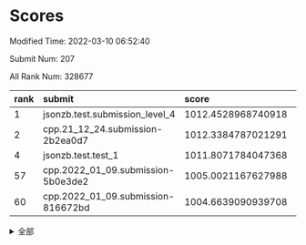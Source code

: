 # Scores

Modified Time: 2022-03-10 06:52:40

Submit Num: 207

All Rank Num: 328677

| rank |               submit               |       score        |       sigma        | pk_num |
| :--- | :--------------------------------- | :----------------- | :----------------- | :----- |
| 1    | jsonzb.test.submission_level_4     | 1012.4528968740918 | 0.7949527358558739 | 6348   |
| 2    | cpp.21_12_24.submission-2b2ea0d7   | 1012.3384787021291 | 0.775999766316001  | 6357   |
| 4    | jsonzb.test.test_1                 | 1011.8071784047368 | 0.7759414466685107 | 6354   |
| 57   | cpp.2022_01_09.submission-5b0e3de2 | 1005.0021167627988 | 0.7123213256726932 | 6354   |
| 60   | cpp.2022_01_09.submission-816672bd | 1004.6639090939708 | 0.7016339735245964 | 6354   |


<details>
<summary>全部</summary>

| rank |                 submit                 |       score        |       sigma        | pk_num |
| :--- | :------------------------------------- | :----------------- | :----------------- | :----- |
| 1    | jsonzb.test.submission_level_4         | 1012.4528968740918 | 0.7949527358558739 | 6348   |
| 2    | cpp.21_12_24.submission-2b2ea0d7       | 1012.3384787021291 | 0.775999766316001  | 6357   |
| 3    | gobigger.level_3.submission_level_3_5  | 1011.8932447719648 | 0.7806466810519582 | 6345   |
| 4    | jsonzb.test.test_1                     | 1011.8071784047368 | 0.7759414466685107 | 6354   |
| 5    | gobigger.level_3.submission_level_3_28 | 1011.391256504106  | 0.7585943223197241 | 6353   |
| 6    | gobigger.level_3.submission_level_3_24 | 1011.3655973815922 | 0.805042139463004  | 6347   |
| 7    | gobigger.level_3.submission_level_3_46 | 1011.3049922115162 | 0.7611771549362236 | 6352   |
| 8    | gobigger.level_3.submission_level_3_17 | 1011.1741996726231 | 0.7638956414297317 | 6349   |
| 9    | gobigger.level_3.submission_level_3_20 | 1011.0239087320883 | 0.7794612512838299 | 6348   |
| 10   | gobigger.level_3.submission_level_3_23 | 1010.9248861063787 | 0.7593934372465764 | 6351   |
| 11   | gobigger.level_3.submission_level_3_1  | 1010.6775232762144 | 0.7624732395272055 | 6349   |
| 12   | gobigger.level_3.submission_level_3_25 | 1010.639526244168  | 0.7780130618552541 | 6347   |
| 13   | gobigger.level_3.submission_level_3_0  | 1010.5915426689667 | 0.7576091579991274 | 6353   |
| 14   | gobigger.level_3.submission_level_3_49 | 1010.5481027664696 | 0.7417427793350136 | 6348   |
| 15   | gobigger.level_3.submission_level_3_16 | 1010.4753585299609 | 0.7479466768898257 | 6354   |
| 16   | gobigger.level_3.submission_level_3_37 | 1010.469894589692  | 0.7647951331378758 | 6356   |
| 17   | gobigger.level_3.submission_level_3_36 | 1010.4608752104273 | 0.7671390401737358 | 6352   |
| 18   | gobigger.level_3.submission_level_3_31 | 1010.3576348432716 | 0.7493723927094572 | 6349   |
| 19   | gobigger.level_3.submission_level_3_4  | 1010.2694243081453 | 0.7792848440459003 | 6353   |
| 20   | gobigger.level_3.submission_level_3_14 | 1010.1877416705497 | 0.7729121726138991 | 6352   |
| 21   | gobigger.level_3.submission_level_3_43 | 1010.0305621197473 | 0.7694429740994013 | 6346   |
| 22   | gobigger.level_3.submission_level_3_12 | 1010.0252494852581 | 0.752374616887366  | 6352   |
| 23   | gobigger.level_3.submission_level_3_39 | 1010.0013993074574 | 0.7613458529213644 | 6352   |
| 24   | gobigger.level_3.submission_level_3_6  | 1009.9173467290103 | 0.7559577867979836 | 6352   |
| 25   | gobigger.level_3.submission_level_3_47 | 1009.907149400711  | 0.7473640463846034 | 6352   |
| 26   | gobigger.level_3.submission_level_3_2  | 1009.8430604267575 | 0.7650930211254056 | 6352   |
| 27   | gobigger.level_3.submission_level_3_8  | 1009.7293179984433 | 0.7523054339773336 | 6350   |
| 28   | gobigger.level_3.submission_level_3_29 | 1009.7077141430818 | 0.7551499763254143 | 6352   |
| 29   | gobigger.level_3.submission_level_3_15 | 1009.6719707868907 | 0.7560777371241438 | 6353   |
| 30   | gobigger.level_3.submission_level_3_9  | 1009.6131687826467 | 0.747634315178126  | 6353   |
| 31   | gobigger.level_3.submission_level_3_27 | 1009.6130265599455 | 0.7541443646524375 | 6353   |
| 32   | gobigger.level_3.submission_level_3_13 | 1009.6050020263011 | 0.7509842682014991 | 6349   |
| 33   | gobigger.level_3.submission_level_3_48 | 1009.5766476627517 | 0.764132330253307  | 6344   |
| 34   | gobigger.level_3.submission_level_3_44 | 1009.5504723943757 | 0.7564397571721865 | 6351   |
| 35   | gobigger.level_3.submission_level_3_33 | 1009.5248150553126 | 0.7689770309784474 | 6348   |
| 36   | gobigger.level_3.submission_level_3_26 | 1009.5181776159683 | 0.7359637249481756 | 6349   |
| 37   | gobigger.level_3.submission_level_3_19 | 1009.5115827904884 | 0.7509870985879065 | 6353   |
| 38   | gobigger.level_3.submission_level_3_21 | 1009.4881257455638 | 0.755045952085495  | 6353   |
| 39   | gobigger.level_3.submission_level_3_45 | 1009.447434725528  | 0.7603534310346461 | 6354   |
| 40   | gobigger.level_3.submission_level_3_30 | 1009.4384514358092 | 0.7460956811783432 | 6355   |
| 41   | gobigger.level_3.submission_level_3_22 | 1009.2774422359527 | 0.7631162775705282 | 6349   |
| 42   | gobigger.level_3.submission_level_3_40 | 1009.2684928936035 | 0.7637035155193236 | 6350   |
| 43   | gobigger.level_3.submission_level_3_35 | 1009.1604705937541 | 0.7405194049643318 | 6348   |
| 44   | gobigger.level_3.submission_level_3_34 | 1009.0906861387385 | 0.7366069162094383 | 6348   |
| 45   | gobigger.level_3.submission_level_3_18 | 1008.9782960637162 | 0.7516026757662247 | 6354   |
| 46   | gobigger.level_3.submission_level_3_41 | 1008.9655725431428 | 0.748532754639329  | 6355   |
| 47   | gobigger.level_3.submission_level_3_10 | 1008.9473890347247 | 0.7474919099328902 | 6351   |
| 48   | gobigger.level_3.submission_level_3_3  | 1008.8931447139238 | 0.7548068963819778 | 6347   |
| 49   | gobigger.level_3.submission_level_3_32 | 1008.8607453248482 | 0.7558075636029868 | 6353   |
| 50   | gobigger.level_3.submission_level_3_11 | 1008.6976236956712 | 0.7437041259039703 | 6351   |
| 51   | gobigger.level_3.submission_level_3_38 | 1008.6895493032007 | 0.7577525995286365 | 6352   |
| 52   | gobigger.level_3.submission_level_3_42 | 1008.6484457842615 | 0.7344105182903092 | 6358   |
| 53   | gobigger.level_3.submission_level_3_7  | 1008.3133269795187 | 0.7328459489216382 | 6354   |
| 54   | gobigger.level_1.submission_level_1_39 | 1006.1141697422346 | 0.7219169808323634 | 6347   |
| 55   | gobigger.level_1.submission_level_1_16 | 1005.2559737112415 | 0.7158637039789244 | 6357   |
| 56   | gobigger.level_1.submission_level_1_46 | 1005.1683883399872 | 0.7127719321743194 | 6349   |
| 57   | cpp.2022_01_09.submission-5b0e3de2     | 1005.0021167627988 | 0.7123213256726932 | 6354   |
| 58   | gobigger.level_1.submission_level_1_19 | 1004.9428613626413 | 0.7157644335405752 | 6351   |
| 59   | gobigger.level_1.submission_level_1_12 | 1004.6811227237907 | 0.7154730588552276 | 6351   |
| 60   | cpp.2022_01_09.submission-816672bd     | 1004.6639090939708 | 0.7016339735245964 | 6354   |
| 61   | gobigger.level_1.submission_level_1_4  | 1004.6305312342903 | 0.7145692041301018 | 6352   |
| 62   | gobigger.level_1.submission_level_1_2  | 1004.5702749891407 | 0.7133631081171543 | 6351   |
| 63   | gobigger.level_1.submission_level_1_7  | 1004.4057160259878 | 0.7186833744118933 | 6357   |
| 64   | gobigger.level_1.submission_level_1_41 | 1004.2432570256302 | 0.7209570577666989 | 6350   |
| 65   | gobigger.level_1.submission_level_1_29 | 1004.2358112103383 | 0.7157349040628986 | 6349   |
| 66   | gobigger.level_1.submission_level_1_10 | 1004.1477263171771 | 0.7348172944266697 | 6351   |
| 67   | gobigger.level_1.submission_level_1_33 | 1004.0960449758084 | 0.7093822045975351 | 6350   |
| 68   | gobigger.level_1.submission_level_1_6  | 1004.0847032724421 | 0.7184281849536566 | 6348   |
| 69   | gobigger.level_1.submission_level_1_32 | 1004.0721556361823 | 0.7037340012188102 | 6351   |
| 70   | gobigger.level_1.submission_level_1_18 | 1004.0078152642918 | 0.7064751276414173 | 6350   |
| 71   | gobigger.level_1.submission_level_1_38 | 1003.9588880212896 | 0.7252868403370599 | 6353   |
| 72   | gobigger.level_1.submission_level_1_11 | 1003.9059974027401 | 0.7149826332938016 | 6355   |
| 73   | gobigger.level_1.submission_level_1_20 | 1003.8609908095051 | 0.717262400051658  | 6358   |
| 74   | gobigger.level_1.submission_level_1_45 | 1003.8505965032458 | 0.7242123011947069 | 6353   |
| 75   | gobigger.level_1.submission_level_1_26 | 1003.8168149556592 | 0.7128262591117746 | 6347   |
| 76   | gobigger.level_1.submission_level_1_28 | 1003.8130687709307 | 0.7180145103772974 | 6355   |
| 77   | gobigger.level_1.submission_level_1_37 | 1003.8045089085018 | 0.7219274451138269 | 6353   |
| 78   | gobigger.level_1.submission_level_1_13 | 1003.7752206617497 | 0.7194899593396729 | 6355   |
| 79   | gobigger.level_1.submission_level_1_48 | 1003.7567414345958 | 0.7195531322416532 | 6352   |
| 80   | gobigger.level_1.submission_level_1_9  | 1003.7170890773524 | 0.7235958048675483 | 6349   |
| 81   | gobigger.level_1.submission_level_1_21 | 1003.6072825174666 | 0.708036471061455  | 6349   |
| 82   | gobigger.level_1.submission_level_1_43 | 1003.5216478028991 | 0.711786351238601  | 6347   |
| 83   | gobigger.level_1.submission_level_1_27 | 1003.3947702739998 | 0.7188124937363447 | 6350   |
| 84   | gobigger.level_1.submission_level_1_47 | 1003.3318781799516 | 0.7143585337323564 | 6353   |
| 85   | gobigger.level_1.submission_level_1_1  | 1003.323642549905  | 0.7099264014331211 | 6349   |
| 86   | gobigger.level_1.submission_level_1_42 | 1003.2965592938627 | 0.7080374107426582 | 6347   |
| 87   | gobigger.level_1.submission_level_1_34 | 1003.2287976587993 | 0.7166728651282465 | 6351   |
| 88   | gobigger.level_1.submission_level_1_35 | 1003.1352059082203 | 0.7149998929906073 | 6349   |
| 89   | gobigger.level_1.submission_level_1_0  | 1003.0157008389643 | 0.710230987177406  | 6354   |
| 90   | gobigger.level_1.submission_level_1_31 | 1003.0128893851    | 0.718321679135514  | 6352   |
| 91   | gobigger.level_1.submission_level_1_17 | 1003.004342983909  | 0.7097905209594044 | 6355   |
| 92   | gobigger.level_1.submission_level_1_8  | 1002.9994383800116 | 0.7204438131057902 | 6351   |
| 93   | gobigger.level_1.submission_level_1_49 | 1002.9565268300281 | 0.7102031059914281 | 6354   |
| 94   | gobigger.level_1.submission_level_1_36 | 1002.8977594823584 | 0.7116474758048426 | 6351   |
| 95   | gobigger.level_1.submission_level_1_14 | 1002.8911223107923 | 0.7079762781856179 | 6354   |
| 96   | gobigger.level_1.submission_level_1_15 | 1002.8069037994512 | 0.717635306824138  | 6353   |
| 97   | gobigger.level_1.submission_level_1_23 | 1002.5849319657522 | 0.7006538328967491 | 6349   |
| 98   | gobigger.level_1.submission_level_1_40 | 1002.5483518543592 | 0.7165799304274687 | 6350   |
| 99   | gobigger.level_1.submission_level_1_5  | 1002.3029799496907 | 0.7051410338679788 | 6344   |
| 100  | gobigger.level_1.submission_level_1_22 | 1002.1719635418814 | 0.7111434689446442 | 6353   |
| 101  | gobigger.level_1.submission_level_1_44 | 1002.1400710569617 | 0.7168667024254591 | 6355   |
| 102  | gobigger.level_1.submission_level_1_30 | 1002.0839185264615 | 0.6993635257691463 | 6356   |
| 103  | gobigger.level_1.submission_level_1_24 | 1001.968918086423  | 0.7172687593180728 | 6358   |
| 104  | gobigger.level_1.submission_level_1_25 | 1001.8811368677394 | 0.7071604909633085 | 6353   |
| 105  | gobigger.level_1.submission_level_1_3  | 1001.1851520990987 | 0.7203235157139661 | 6352   |
| 106  | gobigger.random.submission_random_5    | 997.509030669243   | 0.7202133239934049 | 6351   |
| 107  | gobigger.random.submission_random_11   | 997.1976152337353  | 0.7042999712366195 | 6355   |
| 108  | gobigger.random.submission_random_8    | 997.0427395412155  | 0.7050630992141814 | 6352   |
| 109  | gobigger.random.submission_random_19   | 997.011854668323   | 0.7009399333696923 | 6351   |
| 110  | gobigger.random.submission_random_26   | 996.884615378686   | 0.6967253604261112 | 6354   |
| 111  | gobigger.random.submission_random_13   | 996.7508817862187  | 0.7057673296750223 | 6353   |
| 112  | gobigger.random.submission_random_23   | 996.6986911928386  | 0.7157703170505407 | 6361   |
| 113  | gobigger.random.submission_random_46   | 996.6961095098787  | 0.7166188812004205 | 6355   |
| 114  | gobigger.random.submission_random_38   | 996.691377907767   | 0.7074994128893644 | 6344   |
| 115  | gobigger.random.submission_random_4    | 996.4660107597206  | 0.7076837644533476 | 6352   |
| 116  | gobigger.random.submission_random_22   | 996.4366355978349  | 0.7180236670790382 | 6355   |
| 117  | gobigger.random.submission_random_36   | 996.3874003746133  | 0.7223807101907358 | 6348   |
| 118  | gobigger.random.submission_random_35   | 996.3586961453805  | 0.7281019843010264 | 6350   |
| 119  | gobigger.random.submission_random_48   | 996.3021705849228  | 0.7053515757450959 | 6352   |
| 120  | gobigger.random.submission_random_7    | 996.2914261599847  | 0.71238978596922   | 6352   |
| 121  | gobigger.random.submission_random_25   | 996.2409693233502  | 0.7001643968486807 | 6349   |
| 122  | gobigger.random.submission_random_49   | 996.2223464296267  | 0.7162608236171033 | 6352   |
| 123  | gobigger.random.submission_random_6    | 996.1486017200212  | 0.7164821195253841 | 6351   |
| 124  | gobigger.random.submission_random_47   | 996.1478545494111  | 0.7134405400675522 | 6353   |
| 125  | gobigger.random.submission_random_45   | 996.0620019437038  | 0.713496903491106  | 6350   |
| 126  | gobigger.random.submission_random_17   | 996.0446170944075  | 0.6989988494455632 | 6353   |
| 127  | gobigger.random.submission_random_39   | 995.9881798257537  | 0.7002983054268428 | 6354   |
| 128  | gobigger.random.submission_random_32   | 995.9858017904404  | 0.7112936307760573 | 6349   |
| 129  | gobigger.random.submission_random_20   | 995.9752310943682  | 0.7206100216926518 | 6352   |
| 130  | gobigger.random.submission_random_30   | 995.952215935209   | 0.7104568054981292 | 6349   |
| 131  | gobigger.random.submission_random_40   | 995.941623301948   | 0.7003097937202373 | 6352   |
| 132  | gobigger.random.submission_random_42   | 995.7772105137558  | 0.717699642878932  | 6349   |
| 133  | gobigger.random.submission_random_44   | 995.705283807674   | 0.70565185405856   | 6347   |
| 134  | gobigger.random.submission_random_33   | 995.6919789963957  | 0.7051792421547328 | 6354   |
| 135  | gobigger.random.submission_random_10   | 995.6713458116349  | 0.7062288183031119 | 6353   |
| 136  | gobigger.random.submission_random_27   | 995.65663389466    | 0.7222955019903046 | 6356   |
| 137  | gobigger.random.submission_random_3    | 995.6512904024579  | 0.7171649389868001 | 6350   |
| 138  | gobigger.random.submission_random_31   | 995.5236371352053  | 0.7011048001706066 | 6350   |
| 139  | gobigger.random.submission_random_18   | 995.513392621673   | 0.7076428054571486 | 6350   |
| 140  | gobigger.random.submission_random_12   | 995.4965090257771  | 0.7160571710015533 | 6348   |
| 141  | gobigger.random.submission_random_43   | 995.4360773455755  | 0.6990638745092422 | 6349   |
| 142  | gobigger.random.submission_random_14   | 995.4337663632132  | 0.7251955199712724 | 6354   |
| 143  | gobigger.random.submission_random_2    | 995.4260792533483  | 0.7153168464029246 | 6355   |
| 144  | gobigger.random.submission_random_16   | 995.36012069668    | 0.7092943161030033 | 6349   |
| 145  | gobigger.random.submission_random_24   | 995.2920992327684  | 0.7209378770084203 | 6353   |
| 146  | gobigger.random.submission_random_1    | 995.2588798927385  | 0.7156858967687947 | 6347   |
| 147  | gobigger.random.submission_random_37   | 995.2227287833593  | 0.7227562652830143 | 6347   |
| 148  | gobigger.random.submission_random_15   | 995.2054116630682  | 0.7276321775266106 | 6352   |
| 149  | gobigger.random.submission_random_0    | 995.1811037514668  | 0.7114654701677293 | 6352   |
| 150  | gobigger.random.submission_random_29   | 995.1636583923589  | 0.7097369195023376 | 6353   |
| 151  | gobigger.random.submission_random_9    | 995.1402427544728  | 0.7108882959682924 | 6349   |
| 152  | gobigger.random.submission_random_28   | 995.0661476648175  | 0.7136163525084133 | 6354   |
| 153  | gobigger.random.submission_random_21   | 994.980921840841   | 0.7247359816513826 | 6345   |
| 154  | gobigger.random.submission_random_34   | 994.915535619118   | 0.7345246854799466 | 6353   |
| 155  | gobigger.random.submission_random_41   | 994.7363641587697  | 0.7114049458086056 | 6349   |
| 156  | gobigger.level_2.submission_level_2_49 | 994.4615561314381  | 0.7243177385089615 | 6352   |
| 157  | gobigger.level_2.submission_level_2_24 | 993.8904759547329  | 0.7322727107397845 | 6353   |
| 158  | gobigger.level_2.submission_level_2_7  | 993.8860791898164  | 0.7197592906490438 | 6354   |
| 159  | gobigger.level_2.submission_level_2_48 | 993.7972816301132  | 0.7296758478468488 | 6347   |
| 160  | gobigger.level_2.submission_level_2_41 | 993.7342845004986  | 0.7314973169787858 | 6353   |
| 161  | gobigger.level_2.submission_level_2_3  | 993.5211212138298  | 0.7273086643177195 | 6354   |
| 162  | gobigger.level_2.submission_level_2_8  | 993.5002300183137  | 0.7384547498094839 | 6347   |
| 163  | gobigger.level_2.submission_level_2_44 | 993.4209248547727  | 0.734343128581567  | 6349   |
| 164  | gobigger.level_2.submission_level_2_32 | 993.3126726305143  | 0.7472778334328308 | 6351   |
| 165  | gobigger.level_2.submission_level_2_10 | 993.2784163009186  | 0.749160151624088  | 6347   |
| 166  | gobigger.level_2.submission_level_2_33 | 993.2533686208194  | 0.7486163423642476 | 6346   |
| 167  | gobigger.level_2.submission_level_2_21 | 993.0887660208248  | 0.7329210222351872 | 6353   |
| 168  | gobigger.level_2.submission_level_2_18 | 993.0252585181959  | 0.7465365104359438 | 6353   |
| 169  | gobigger.level_2.submission_level_2_40 | 992.8159709804762  | 0.7349615770766664 | 6350   |
| 170  | gobigger.level_2.submission_level_2_4  | 992.8106051284144  | 0.7368938223961768 | 6345   |
| 171  | gobigger.level_2.submission_level_2_38 | 992.7518842122136  | 0.7447812733540696 | 6353   |
| 172  | gobigger.level_2.submission_level_2_36 | 992.6749581754234  | 0.734887738613776  | 6353   |
| 173  | gobigger.level_2.submission_level_2_34 | 992.6096418683591  | 0.7332947298283753 | 6348   |
| 174  | gobigger.level_2.submission_level_2_1  | 992.4771113938476  | 0.762844517861901  | 6348   |
| 175  | gobigger.level_2.submission_level_2_20 | 992.3191000500931  | 0.7656911389525415 | 6351   |
| 176  | gobigger.level_2.submission_level_2_39 | 992.2964917877514  | 0.7600204868421341 | 6352   |
| 177  | gobigger.level_2.submission_level_2_9  | 992.1260801110559  | 0.7467016540481157 | 6347   |
| 178  | gobigger.level_2.submission_level_2_14 | 992.0900382932056  | 0.7576450554053179 | 6355   |
| 179  | gobigger.level_2.submission_level_2_45 | 991.9678295075815  | 0.753569596483724  | 6349   |
| 180  | gobigger.level_2.submission_level_2_6  | 991.8452188589997  | 0.7553288691505182 | 6355   |
| 181  | gobigger.level_2.submission_level_2_27 | 991.8078622611024  | 0.7479084317255495 | 6351   |
| 182  | gobigger.level_2.submission_level_2_31 | 991.776030915727   | 0.7600963196455025 | 6351   |
| 183  | gobigger.level_2.submission_level_2_16 | 991.766629710989   | 0.7280590483036479 | 6351   |
| 184  | gobigger.level_2.submission_level_2_22 | 991.7304571571567  | 0.7521319083630217 | 6351   |
| 185  | gobigger.level_2.submission_level_2_35 | 991.6783372592663  | 0.7487484151001929 | 6355   |
| 186  | gobigger.level_2.submission_level_2_12 | 991.6774166111933  | 0.7321458702674379 | 6350   |
| 187  | gobigger.level_2.submission_level_2_17 | 991.6702273544297  | 0.7765189844324765 | 6352   |
| 188  | gobigger.level_2.submission_level_2_2  | 991.6303789256258  | 0.7587003042697428 | 6361   |
| 189  | gobigger.level_2.submission_level_2_26 | 991.6097158382694  | 0.7489736172727323 | 6354   |
| 190  | gobigger.level_2.submission_level_2_0  | 991.4170024767994  | 0.7610968712510885 | 6350   |
| 191  | gobigger.level_2.submission_level_2_5  | 991.293218087721   | 0.7711414245223135 | 6347   |
| 192  | gobigger.level_2.submission_level_2_25 | 991.2867381370904  | 0.759469669693044  | 6349   |
| 193  | gobigger.level_2.submission_level_2_47 | 991.2671753083772  | 0.7476929986834021 | 6350   |
| 194  | gobigger.level_2.submission_level_2_29 | 991.2554062438076  | 0.757128237374793  | 6353   |
| 195  | gobigger.level_2.submission_level_2_19 | 991.0887538594341  | 0.7487560291695091 | 6340   |
| 196  | gobigger.level_2.submission_level_2_23 | 991.0441796427419  | 0.7665071451280426 | 6354   |
| 197  | gobigger.level_2.submission_level_2_42 | 991.0266984603148  | 0.7678511251945234 | 6357   |
| 198  | gobigger.level_2.submission_level_2_13 | 990.960430864861   | 0.7598150145838337 | 6351   |
| 199  | gobigger.level_2.submission_level_2_43 | 990.8721050872526  | 0.7522185777827876 | 6350   |
| 200  | gobigger.level_2.submission_level_2_46 | 990.8387723487886  | 0.7665762285366036 | 6350   |
| 201  | gobigger.level_2.submission_level_2_37 | 990.6747541152331  | 0.766061814614504  | 6349   |
| 202  | gobigger.level_2.submission_level_2_30 | 990.6492120825021  | 0.748923158330735  | 6349   |
| 203  | gobigger.level_2.submission_level_2_28 | 989.9777453530942  | 0.7704710710777665 | 6352   |
| 204  | gobigger.level_2.submission_level_2_15 | 989.931939025484   | 0.7638324310818453 | 6353   |
| 205  | gobigger.level_2.submission_level_2_11 | 989.659887073748   | 0.7704877197752337 | 6353   |
| 206  | gobigger.none.submission_none_0        | 977.6770945329497  | 1.2704459474626153 | 6352   |
| 207  | gobigger.none.submission_none_1        | 976.3850500698496  | 1.4143503427444675 | 6343   |

</details>